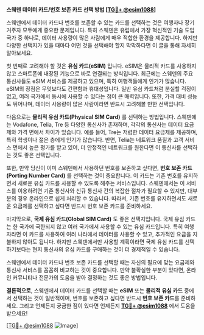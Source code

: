 **스웨덴 데이터 카드/번호 보존 카드 선택 방법 [[TG💪+ @esim1088](https://t.me/s/esim1088)]**

스웨덴에서 데이터 카드나 번호를 보존할 수 있는 카드를 선택하는 것은 여행자나 장기 거주자 모두에게 중요한 문제입니다. 특히 스웨덴은 유럽에서 가장 혁신적인 기술 도입 국가 중 하나로, 데이터 사용량이 많은 사람에게 매우 적합한 환경을 제공합니다. 하지만 다양한 선택지가 있을 때마다 어떤 것을 선택해야 할지 막막하다면 이 글을 통해 자세히 알아보세요.

첫 번째로 고려해야 할 것은 **유심 카드(eSIM)** 입니다. eSIM은 물리적 카드를 사용하지 않고 스마트폰에 내장된 기능으로 바로 연결되는 방식입니다. 최근에는 스웨덴의 주요 통신사들도 eSIM 서비스를 제공하고 있으며, 특히 여행객들에게 인기가 많습니다. eSIM의 장점은 무엇보다도 간편함과 휴대성입니다. 일반 유심 카드처럼 분실할 걱정이 없고, 여러 국가에서 동시에 사용할 수 있다는 점이 큰 매력입니다. 또한, 가격 대비 성능도 뛰어나며, 데이터 사용량이 많은 사람이라면 반드시 고려해볼 만한 선택입니다.

다음으로는 **물리적 유심 카드(Physical SIM Card)** 를 선택하는 방법입니다. 스웨덴에는 Vodafone, Telia, Tre 등 다양한 통신사가 존재하며, 각각의 통신사는 데이터 요금제와 가격 면에서 차이가 있습니다. 예를 들어, Tre는 저렴한 데이터 요금제를 제공하며, 특히 학생이나 젊은 층에게 인기가 많습니다. 반면, Telia는 네트워크 품질과 고객 서비스 면에서 높은 평가를 받고 있어, 더 안정적인 네트워크를 원한다면 이 통신사를 선택하는 것도 좋은 선택입니다.

또한, 만약 당신이 이미 스웨덴에서 사용하던 번호를 보존하고 싶다면, **번호 보존 카드(Porting Number Card)** 를 선택하는 것이 중요합니다. 이 카드는 기존 번호를 유지하면서 새로운 유심 카드를 사용할 수 있도록 해주는 서비스입니다. 스웨덴에서는 이 서비스를 이용하려면 기존 통신사와 신규 통신사 간의 복잡한 절차가 필요할 수 있지만, 대부분의 경우 온라인으로 쉽게 처리할 수 있습니다. 따라서, 기존 번호를 유지하면서도 새로운 요금제를 선택하고 싶다면 반드시 번호 보존 카드를 준비하세요.

마지막으로, **국제 유심 카드(Global SIM Card)** 도 좋은 선택지입니다. 국제 유심 카드는 한 국가에 국한되지 않고 여러 국가에서 사용할 수 있는 유심 카드입니다. 특히 여행자라면 이 카드를 사용하여 여러 나라에서 데이터를 사용할 수 있고, 추가적인 요금을 지불하지 않아도 됩니다. 하지만 스웨덴에서만 사용할 계획이라면 국제 유심 카드를 선택하기보다는 현지 통신사의 유심 카드를 구매하는 것이 더 경제적일 수 있습니다.

스웨덴에서 데이터 카드나 번호 보존 카드를 선택할 때는 자신의 필요에 맞는 요금제와 통신사 서비스를 꼼꼼히 비교하는 것이 중요합니다. 만약 불확실한 부분이 있다면, 온라인 커뮤니티나 전문가의 도움을 받아 결정하는 것도 좋은 방법입니다. 

**결론적으로**, 스웨덴에서 데이터 카드를 선택할 때는 **eSIM** 또는 **물리적 유심 카드** 중에서 선택하는 것이 일반적이며, 번호를 보존하고 싶다면 반드시 **번호 보존 카드**를 준비하세요. 그리고 언제든지 궁금한 점이 있다면 언제든지 **[TG💪+ @esim1088](https://t.me/s/esim1088)** 에서 도움을 받으세요!

[[TG💪+ @esim1088](https://t.me/s/esim1088) ![Image](https://i.postimg.cc/Y0z9fWf4/image.png)]